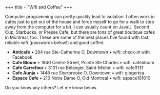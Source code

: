 +++
title = "Wifi and Coffee"
+++

Computer programming can pretty quickly lead to isolation. I often work in cafes just to get out of the house and force myself to go for a walk to step away from the computer for a bit. I can usually count on JavaU, Second Cup, Starbucks, or Presse Cafe, but there are tons of great boutique cafes in Montreal, too. These are some of the best places I've found with fast, reliable wifi (passwords below!) and good coffee.

- **Anticafe** • 294 rue Ste-Catherine O, Downtown • wifi: check-in with Facebook
- **Cafe Bloom** • 1940 Centre Street, Pointe Ste Charles • wifi: cafebloom
- **Cafe Carrefour** • 3131 rue Bélanger, Saint-Michel • wifi: cafe3131
- **Cafe Aunja** • 1448 rue Sherbrooke O, Downtown • wifi: gingertea
- **Espace Cafe** • 210 Notre Dame O, Old Montreal • wifi: espace101010

Do you know any others? Let me know below.
